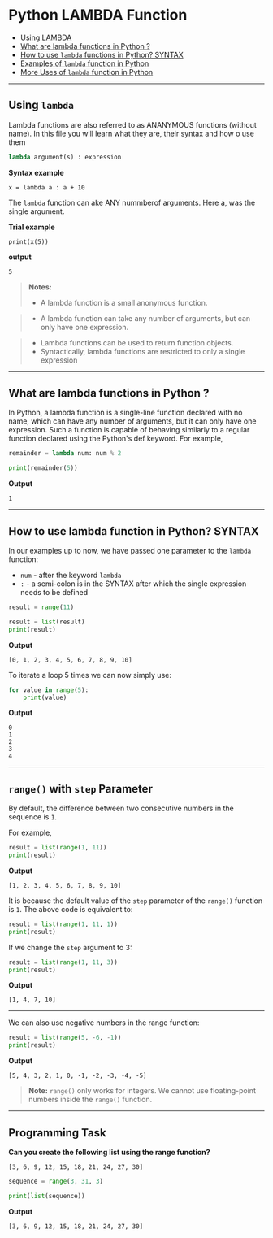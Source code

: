 # Python LAMBDA Function

- [Using LAMBDA](#using-lambda)
- [What are lambda functions in Python ?](#-what-are-lambda-functions-in-Python-?)
- [How to use `lambda` functions in Python? SYNTAX](#range-with-only-stop-parameter)
- [Examples of `lambda` function in Python](#range-with-step-parameter)
- [More Uses of `lambda` function in Python](#programming-task)
---

## Using `lambda`
Lambda functions are also referred to as ANANYMOUS functions (without name). In this file you will learn what they are, their syntax and how o use them
```python
lambda argument(s) : expression
```

**Syntax example**
```
x = lambda a : a + 10
```

The `lambda` function can ake ANY nummberof arguments. Here a, was the single argument.


**Trial example**
```
print(x(5))
```
**output**
```
5
```
>**Notes:**
>- A lambda function is a small anonymous function.

>- A lambda function can take any number of arguments, but can only have one expression.

>- Lambda functions can be used to return function objects.
>- Syntactically, lambda functions are restricted to only a single expression

---

## What are lambda functions in Python ?

In Python, a lambda function is a single-line function declared with no name, which can have any number of arguments, but it can only have one expression. Such a function is capable of behaving similarly to a regular function declared using the Python's def keyword.
For example,

```python
remainder = lambda num: num % 2

print(remainder(5))
```

**Output**

```
1
```

---

## How to use lambda function in Python? SYNTAX

In our examples up to now, we have passed one parameter to the `lambda` function:
- `num` - after the keyword `lambda`
- `:` - a semi-colon is in the SYNTAX after which the single expression needs to be defined


```python
result = range(11)

result = list(result)
print(result)
```

**Output**

```
[0, 1, 2, 3, 4, 5, 6, 7, 8, 9, 10]
```

To iterate a loop 5 times we can now simply use:

```python
for value in range(5):
    print(value)
```

**Output**

```
0
1
2
3
4
```

---

## `range()` with `step` Parameter

By default, the difference between two consecutive numbers in the sequence is `1`.

For example,

```python
result = list(range(1, 11))
print(result)
```

**Output**

```
[1, 2, 3, 4, 5, 6, 7, 8, 9, 10]
```

It is because the default value of the `step` parameter of the `range()` function is `1`. The above code is equivalent to:

```python
result = list(range(1, 11, 1))
print(result)
```

If we change the `step` argument to 3:

```python
result = list(range(1, 11, 3))
print(result)
```

**Output**
```
[1, 4, 7, 10]
```
---

We can also use negative numbers in the range function:

```python
result = list(range(5, -6, -1))
print(result)
```

**Output**

```
[5, 4, 3, 2, 1, 0, -1, -2, -3, -4, -5]
```

>**Note:** `range()` only works for integers. We cannot use floating-point numbers inside the `range()` function.

---

## Programming Task

**Can you create the following list using the range function?**
```
[3, 6, 9, 12, 15, 18, 21, 24, 27, 30]
```

```python
sequence = range(3, 31, 3)

print(list(sequence))
```

**Output**
```
[3, 6, 9, 12, 15, 18, 21, 24, 27, 30]
```

